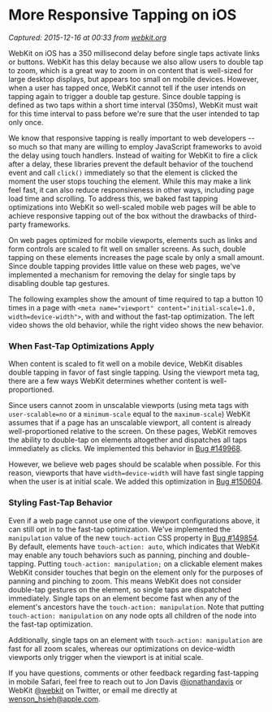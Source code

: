 # More Responsive Tapping on iOS

_Captured: 2015-12-16 at 00:33 from [webkit.org](https://webkit.org/blog/5610/more-responsive-tapping-on-ios/)_

WebKit on iOS has a 350 millisecond delay before single taps activate links or buttons. WebKit has this delay because we also allow users to double tap to zoom, which is a great way to zoom in on content that is well-sized for large desktop displays, but appears too small on mobile devices. However, when a user has tapped once, WebKit cannot tell if the user intends on tapping again to trigger a double tap gesture. Since double tapping is defined as two taps within a short time interval (350ms), WebKit must wait for this time interval to pass before we're sure that the user intended to tap only once.

We know that responsive tapping is really important to web developers -- so much so that many are willing to employ JavaScript frameworks to avoid the delay using touch handlers. Instead of waiting for WebKit to fire a click after a delay, these libraries prevent the default behavior of the touchend event and call `click()` immediately so that the element is clicked the moment the user stops touching the element. While this may make a link feel fast, it can also reduce responsiveness in other ways, including page load time and scrolling. To address this, we baked fast tapping optimizations into WebKit so well-scaled mobile web pages will be able to achieve responsive tapping out of the box without the drawbacks of third-party frameworks.

On web pages optimized for mobile viewports, elements such as links and form controls are scaled to fit well on smaller screens. As such, double tapping on these elements increases the page scale by only a small amount. Since double tapping provides little value on these web pages, we've implemented a mechanism for removing the delay for single taps by disabling double tap gestures.

The following examples show the amount of time required to tap a button 10 times in a page with `<meta name="viewport" content="initial-scale=1.0, width=device-width">`, with and without the fast-tap optimization. The left video shows the old behavior, while the right video shows the new behavior.

  


### When Fast-Tap Optimizations Apply

When content is scaled to fit well on a mobile device, WebKit disables double tapping in favor of fast single tapping. Using the viewport meta tag, there are a few ways WebKit determines whether content is well-proportioned.

Since users cannot zoom in unscalable viewports (using meta tags with `user-scalable=no` or a `minimum-scale` equal to the `maximum-scale`) WebKit assumes that if a page has an unscalable viewport, all content is already well-proportioned relative to the screen. On these pages, WebKit removes the ability to double-tap on elements altogether and dispatches all taps immediately as clicks. We implemented this behavior in [Bug #149968](https://bugs.webkit.org/show_bug.cgi?id=149968).

However, we believe web pages should be scalable when possible. For this reason, viewports that have `width=device-width` will have fast single tapping when the user is at initial scale. We added this optimization in [Bug #150604](https://bugs.webkit.org/show_bug.cgi?id=150604).

### Styling Fast-Tap Behavior

Even if a web page cannot use one of the viewport configurations above, it can still opt in to the fast-tap optimization. We've implemented the `manipulation` value of the new `touch-action` CSS property in [Bug #149854](https://bugs.webkit.org/show_bug.cgi?id=149854). By default, elements have `touch-action: auto`, which indicates that WebKit may enable any touch behaviors such as panning, pinching and double-tapping. Putting `touch-action: manipulation;` on a clickable element makes WebKit consider touches that begin on the element only for the purposes of panning and pinching to zoom. This means WebKit does not consider double-tap gestures on the element, so single taps are dispatched immediately. Single taps on an element become fast when any of the element's ancestors have the `touch-action: manipulation`. Note that putting `touch-action: manipulation` on any node opts all children of the node into the fast-tap optimization.

Additionally, single taps on an element with `touch-action: manipulation` are fast for all zoom scales, whereas our optimizations on device-width viewports only trigger when the viewport is at initial scale.

If you have questions, comments or other feedback regarding fast-tapping in mobile Safari, feel free to reach out to Jon Davis [@jonathandavis](http://twitter.com/jonathandavis) or WebKit [@webkit](http://twitter.com/webkit) on Twitter, or email me directly at [wenson_hsieh@apple.com](https://webkit.org/blog/5610/more-responsive-tapping-on-ios/wenson_hsieh@apple.com).
